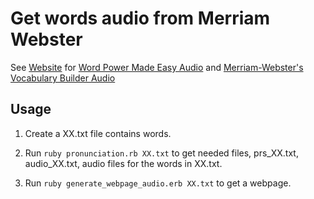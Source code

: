 # Get words audio from Merriam Webster
See [Website](https://chen172.github.io/) for [Word Power Made Easy Audio](https://chen172.github.io/Word_Power_Made_Easy_Audio.html) and [Merriam-Webster's Vocabulary Builder Audio](https://chen172.github.io/Merriam-Webster's_Vocabulary_Builder_Audio.html)

## Usage
1. Create a XX.txt file contains words. 

2. Run `ruby pronunciation.rb XX.txt` to get needed files, prs_XX.txt, audio_XX.txt, audio files for the words in XX.txt.
3. Run `ruby generate_webpage_audio.erb XX.txt` to get a webpage.
